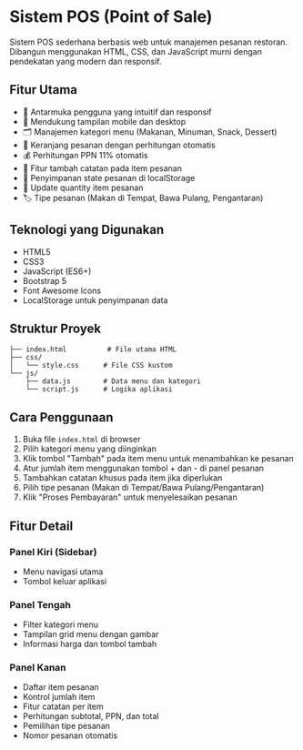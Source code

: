 # Sistem POS (Point of Sale)

Sistem POS sederhana berbasis web untuk manajemen pesanan restoran. Dibangun menggunakan HTML, CSS, dan JavaScript murni dengan pendekatan yang modern dan responsif.

## Fitur Utama

- 🏪 Antarmuka pengguna yang intuitif dan responsif
- 📱 Mendukung tampilan mobile dan desktop
- 🗂️ Manajemen kategori menu (Makanan, Minuman, Snack, Dessert)
- 🛒 Keranjang pesanan dengan perhitungan otomatis
- 💰 Perhitungan PPN 11% otomatis
- 📝 Fitur tambah catatan pada item pesanan
- 💾 Penyimpanan state pesanan di localStorage
- 🔄 Update quantity item pesanan
- 🏷️ Tipe pesanan (Makan di Tempat, Bawa Pulang, Pengantaran)

## Teknologi yang Digunakan

- HTML5
- CSS3
- JavaScript (ES6+)
- Bootstrap 5
- Font Awesome Icons
- LocalStorage untuk penyimpanan data

## Struktur Proyek

```
├── index.html          # File utama HTML
├── css/
│   └── style.css      # File CSS kustom
└── js/
    ├── data.js        # Data menu dan kategori
    └── script.js      # Logika aplikasi
```

## Cara Penggunaan

1. Buka file `index.html` di browser
2. Pilih kategori menu yang diinginkan
3. Klik tombol "Tambah" pada item menu untuk menambahkan ke pesanan
4. Atur jumlah item menggunakan tombol + dan - di panel pesanan
5. Tambahkan catatan khusus pada item jika diperlukan
6. Pilih tipe pesanan (Makan di Tempat/Bawa Pulang/Pengantaran)
7. Klik "Proses Pembayaran" untuk menyelesaikan pesanan

## Fitur Detail

### Panel Kiri (Sidebar)
- Menu navigasi utama
- Tombol keluar aplikasi

### Panel Tengah
- Filter kategori menu
- Tampilan grid menu dengan gambar
- Informasi harga dan tombol tambah

### Panel Kanan
- Daftar item pesanan
- Kontrol jumlah item
- Fitur catatan per item
- Perhitungan subtotal, PPN, dan total
- Pemilihan tipe pesanan
- Nomor pesanan otomatis